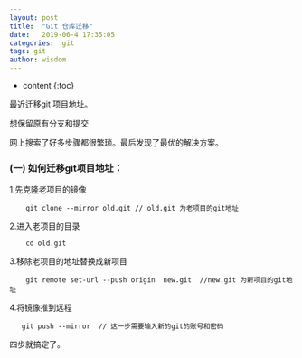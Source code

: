 ```yaml
---
layout: post
title:  "Git 仓库迁移"
date:   2019-06-4 17:35:05
categories:  git
tags: git
author: wisdom
---
```


* content
{:toc}

最近迁移git 项目地址。

想保留原有分支和提交

网上搜索了好多步骤都很繁琐。最后发现了最优的解决方案。




### (一) 如何迁移git项目地址：


1.先克隆老项目的镜像

```
    git clone --mirror old.git // old.git 为老项目的git地址

```

2.进入老项目的目录

```
    cd old.git

```

3.移除老项目的地址替换成新项目


```
    git remote set-url --push origin  new.git  //new.git 为新项目的git地址

```

4.将镜像推到远程

```
   git push --mirror  // 这一步需要输入新的git的账号和密码

```

四步就搞定了。



   
